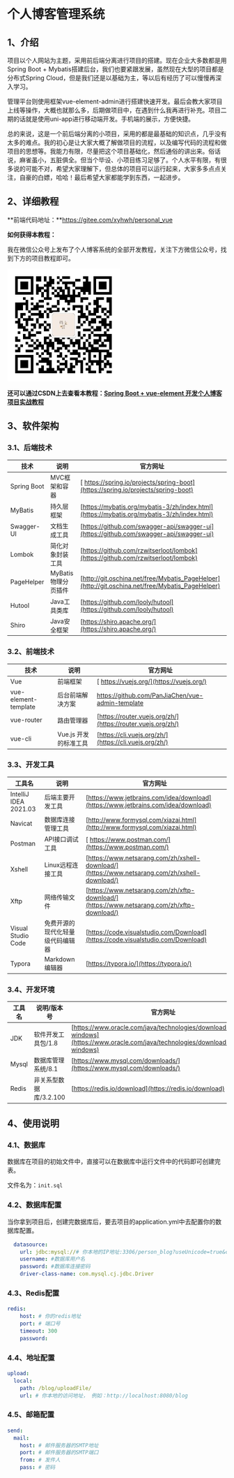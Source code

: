 # 个人博客管理系统

## 1、介绍
项目以个人网站为主题，采用前后端分离进行项目的搭建。现在企业大多数都是用Spring Boot + Mybatis搭建后台，我们也要紧跟发展，虽然现在大型的项目都是分布式Spring Cloud，但是我们还是以基础为主，等以后有经历了可以慢慢再深入学习。

管理平台则使用框架vue-element-admin进行搭建快速开发。最后会教大家项目上线等操作，大概也就那么多，后期做项目中，在遇到什么我再进行补充。项目二期的话就是使用uni-app进行移动端开发。手机端的展示，方便快捷。

总的来说，这是一个前后端分离的小项目，采用的都是最基础的知识点，几乎没有太多的难点。我的初心是让大家大概了解做项目的流程，以及编写代码的流程和做项目的思想等。我能力有限，尽量把这个项目基础化，然后通俗的讲出来。俗话说，麻雀虽小，五脏俱全。但当个毕设、小项目练习足够了。个人水平有限，有很多说的可能不对，希望大家理解下，但总体的项目可以运行起来，大家多多点点关注，自豪的白嫖，哈哈！最后希望大家都能学到东西，一起进步。

## 2、详细教程

**前端代码地址：**https://gitee.com/xyhwh/personal_vue

**如何获得本教程：**

我在微信公众号上发布了个人博客系统的全部开发教程，关注下方微信公众号，找到下方的项目教程即可。

![msy](msy.png)

**还可以通过CSDN上去查看本教程：[Spring Boot + vue-element 开发个人博客项目实战教程](https://blog.csdn.net/m0_37779600/article/details/120937543)**

## 3、软件架构

### 3.1、后端技术

| 技术 | 说明 | 官方网址 |
| --- | --- | --- |
| Spring Boot | MVC框架和容器 | [ https://spring.io/projects/spring-boot](https://spring.io/projects/spring-boot) |
| MyBatis | 持久层框架 | [https://mybatis.org/mybatis-3/zh/index.html](https://mybatis.org/mybatis-3/zh/index.html) |
| Swagger-UI | 文档生成工具 | [https://github.com/swagger-api/swagger-ui](https://github.com/swagger-api/swagger-ui) |
| Lombok | 简化对象封装工具 | [https://github.com/rzwitserloot/lombok](https://github.com/rzwitserloot/lombok) |
| PageHelper | MyBatis物理分页插件 | [http://git.oschina.net/free/Mybatis_PageHelper](http://git.oschina.net/free/Mybatis_PageHelper) |
| Hutool | Java工具类库 | [https://github.com/looly/hutool](https://github.com/looly/hutool) |
| Shiro | Java安全框架 | [https://shiro.apache.org/](https://shiro.apache.org/) |

### 3.2、前端技术

| 技术 | 说明 | 官方网址 |
| --- | --- | --- |
| Vue | 前端框架 | [ https://vuejs.org/](https://vuejs.org/) |
| vue-element-template | 后台前端解决方案 | https://github.com/PanJiaChen/vue-admin-template |
| vue-router | 路由管理器 | [https://router.vuejs.org/zh/](https://router.vuejs.org/zh/) |
| vue-cli | Vue.js 开发的标准工具 | [https://cli.vuejs.org/zh/](https://cli.vuejs.org/zh/) |

### 3.3、开发工具

| 工具名 | 说明 | 官方网址 |
| --- | --- | --- |
| IntelliJ IDEA 2021.03 | 后端主要开发工具 | [https://www.jetbrains.com/idea/download](https://www.jetbrains.com/idea/download) |
| Navicat | 数据库连接管理工具 | [http://www.formysql.com/xiazai.html](http://www.formysql.com/xiazai.html) |
| Postman | API接口调试工具 | [ https://www.postman.com/](https://www.postman.com/) |
| Xshell | Linux远程连接工具 | [https://www.netsarang.com/zh/xshell-download/](https://www.netsarang.com/zh/xshell-download/) |
| Xftp | 网络传输文件 | [https://www.netsarang.com/zh/xftp-download/](https://www.netsarang.com/zh/xftp-download/) |
| Visual Studio Code | 免费开源的现代化轻量级代码编辑器 | [https://code.visualstudio.com/Download](https://code.visualstudio.com/Download) |
| Typora | Markdown编辑器 | [https://typora.io/](https://typora.io/) |

### 3.4、开发环境

| 工具名 | 说明/版本号 | 官方网址 |
| --- | --- | --- |
| JDK | 软件开发工具包/1.8 | [https://www.oracle.com/java/technologies/downloads/#java8-windows](https://www.oracle.com/java/technologies/downloads/#java8-windows) |
| Mysql | 数据库管理系统/8.1 | [https://www.mysql.com/downloads/](https://www.mysql.com/downloads/) |
| Redis | 非关系型数据库/3.2.100 | [https://redis.io/download](https://redis.io/download) |

## 4、使用说明

### 4.1、数据库

数据库在项目的初始文件中，直接可以在数据库中运行文件中的代码即可创建完表。

文件名为：`init.sql`

### 4.2、数据库配置

当你拿到项目后，创建完数据库后，要去项目的application.yml中去配置你的数据库配置。

```yml
  datasource:
    url: jdbc:mysql://# 你本地的IP地址:3306/person_blog?useUnicode=true&characterEncoding=utf8&useSSL=false&allowPublicKeyRetrieval=true&serverTimezone=GMT%2B8
    username: #数据库用户名
    password: #数据库连接密码
    driver-class-name: com.mysql.cj.jdbc.Driver
```

### 4.3、Redis配置

```yml
redis:
    host: # 你的redis地址
    port: # 端口号
    timeout: 300
    password:
```

### 4.4、地址配置

```yml
upload:
  local:
    path: /blog/uploadFile/
    url: # 你本地的访问地址， 例如：http://localhost:8080/blog
```

### 4.5、邮箱配置

```yml
send:
  mail:
    host: # 邮件服务器的SMTP地址
    port: # 邮件服务器的SMTP端口
    from: # 发件人
    pass: # 密码
```
